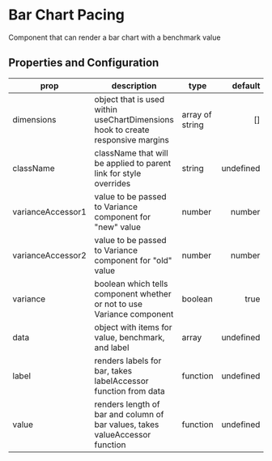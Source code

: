 # Bar Chart Pacing

Component that can render a bar chart with a benchmark value

## Properties and Configuration

| prop              | description                                                                     | type            |   default |
| ----------------- | ------------------------------------------------------------------------------- | --------------- | --------: |
| dimensions        | object that is used within useChartDimensions hook to create responsive margins | array of string |        [] |
| className         | className that will be applied to parent link for style overrides               | string          | undefined |
| varianceAccessor1 | value to be passed to Variance component for "new" value                        | number          |    number |
| varianceAccessor2 | value to be passed to Variance component for "old" value                        | number          |    number |
| variance          | boolean which tells component whether or not to use Variance component          | boolean         |      true |
| data              | object with items for value, benchmark, and label                               | array           | undefined |
| label             | renders labels for bar, takes labelAccessor function from data                  | function        | undefined |
| value             | renders length of bar and column of bar values, takes valueAccessor function    | function        | undefined |
